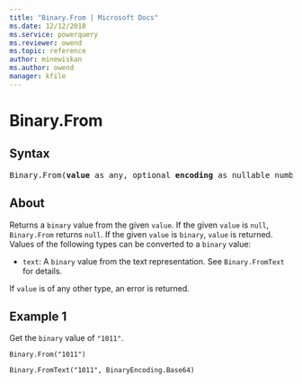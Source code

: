 ```yaml
---
title: "Binary.From | Microsoft Docs"
ms.date: 12/12/2018
ms.service: powerquery
ms.reviewer: owend
ms.topic: reference
author: minewiskan
ms.author: owend
manager: kfile
---
```

# Binary.From

## Syntax  

<pre>
Binary.From(<b>value</b> as any, optional <b>encoding</b> as nullable number) as nullable binary
</pre>

## About
Returns a `binary` value from the given `value`. If the given `value` is `null`, `Binary.From` returns `null`. If the given `value` is `binary`, `value` is returned. Values of the following types can be converted to a `binary` value: <ul> <li>`text`: A `binary` value from the text representation. See `Binary.FromText` for details.</li> </ul> If `value` is of any other type, an error is returned.

## Example 1
Get the `binary` value of `"1011"`.

```powerquery-m
Binary.From("1011")
```

`Binary.FromText("1011", BinaryEncoding.Base64)`
